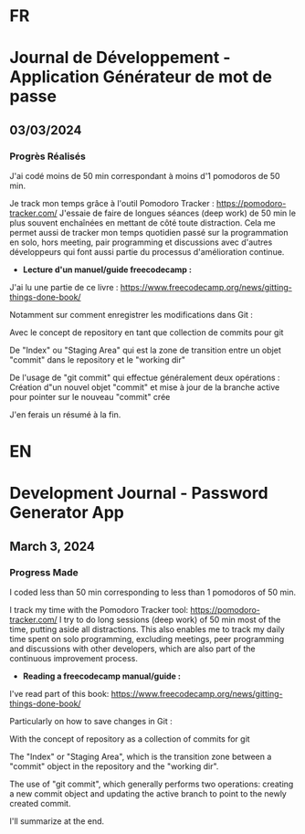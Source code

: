 # FR

# Journal de Développement - Application Générateur de mot de passe

## 03/03/2024

### Progrès Réalisés

J'ai codé moins de 50 min correspondant à moins d'1 pomodoros de 50 min.

Je track mon temps grâce à l'outil Pomodoro Tracker : https://pomodoro-tracker.com/
J'essaie de faire de longues séances (deep work) de 50 min le plus souvent enchaînées en mettant de côté toute distraction.
Cela me permet aussi de tracker mon temps quotidien passé sur la programmation en solo, hors meeting, pair programming et discussions avec d'autres développeurs qui font aussi partie du processus d'amélioration continue.

- **Lecture d'un manuel/guide freecodecamp :**

J'ai lu une partie de ce livre : https://www.freecodecamp.org/news/gitting-things-done-book/

Notamment sur comment enregistrer les modifications dans Git :

Avec le concept de repository en tant que collection de commits pour git

De "Index" ou "Staging Area" qui est la zone de transition entre un objet "commit" dans le repository et le "working dir"

De l'usage de "git commit" qui effectue généralement deux opérations : Création d"un nouvel objet "commit" et mise à jour de la branche active pour pointer sur le nouveau "commit" crée

J'en ferais un résumé à la fin.

# EN

# Development Journal - Password Generator App

## March 3, 2024

### Progress Made

I coded less than 50 min corresponding to less than 1 pomodoros of 50 min.

I track my time with the Pomodoro Tracker tool: https://pomodoro-tracker.com/
I try to do long sessions (deep work) of 50 min most of the time, putting aside all distractions.
This also enables me to track my daily time spent on solo programming, excluding meetings, peer programming and discussions with other developers, which are also part of the continuous improvement process.

- **Reading a freecodecamp manual/guide :**

I've read part of this book: https://www.freecodecamp.org/news/gitting-things-done-book/

Particularly on how to save changes in Git :

With the concept of repository as a collection of commits for git

The "Index" or "Staging Area", which is the transition zone between a "commit" object in the repository and the "working dir".

The use of "git commit", which generally performs two operations: creating a new commit object and updating the active branch to point to the newly created commit.

I'll summarize at the end.
